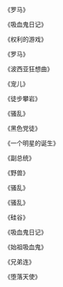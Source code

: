 《罗马》

《吸血鬼日记》

《权利的游戏》

《罗马》

《波西亚狂想曲》
 
《宠儿》
 
《徒步攀岩》
 
《骚乱》

《黑色党徒》

《一个明星的诞生》

《副总统》

《野兽》

《骚乱》

《骚乱》

《硅谷》

《吸血鬼日记》

《始祖吸血鬼》

《兄弟连》

《堕落天使》






